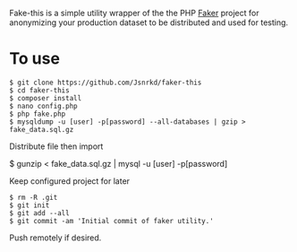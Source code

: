 Fake-this is a simple utility wrapper of the the PHP [Faker](https://github.com/fzaninotto/Faker) project for anonymizing your production dataset to be distributed and used for testing.


# To use

    $ git clone https://github.com/Jsnrkd/faker-this
    $ cd faker-this
    $ composer install
    $ nano config.php
    $ php fake.php
    $ mysqldump -u [user] -p[password] --all-databases | gzip > fake_data.sql.gz

Distribute file then import

   $ gunzip < fake_data.sql.gz | mysql -u [user] -p[password]

Keep configured project for later

    $ rm -R .git
    $ git init
    $ git add --all
    $ git commit -am 'Initial commit of faker utility.'

Push remotely if desired.